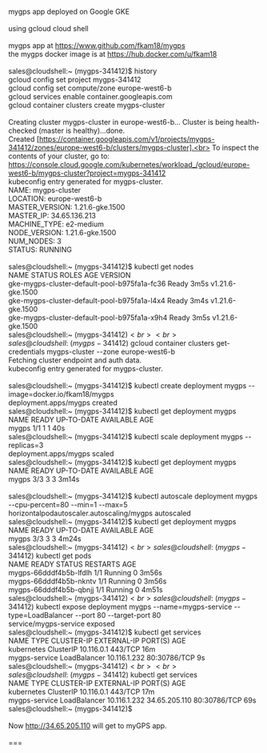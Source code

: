 mygps app deployed on Google GKE<br>
<br>
using gcloud cloud shell<br>
<br>
mygps app at https://www.github.com/fkam18/mygps<br>
the mygps docker image is at https://hub.docker.com/u/fkam18<br>
<br>
sales@cloudshell:~ (mygps-341412)$ history<br>
gcloud config set project mygps-341412<br>
gcloud config set compute/zone europe-west6-b<br>
gcloud services enable container.googleapis.com<br>
gcloud container clusters create mygps-cluster<br>
<br>
Creating cluster mygps-cluster in europe-west6-b... Cluster is being health-checked (master is healthy)...done.     <br>
Created [https://container.googleapis.com/v1/projects/mygps-341412/zones/europe-west6-b/clusters/mygps-cluster].<br>
To inspect the contents of your cluster, go to: https://console.cloud.google.com/kubernetes/workload_/gcloud/europe-west6-b/mygps-cluster?project=mygps-341412<br>
kubeconfig entry generated for mygps-cluster.<br>
NAME: mygps-cluster<br>
LOCATION: europe-west6-b<br>
MASTER_VERSION: 1.21.6-gke.1500<br>
MASTER_IP: 34.65.136.213<br>
MACHINE_TYPE: e2-medium<br>
NODE_VERSION: 1.21.6-gke.1500<br>
NUM_NODES: 3<br>
STATUS: RUNNING<br>
<br>
sales@cloudshell:~ (mygps-341412)$ kubectl get nodes<br>
NAME                                           STATUS   ROLES    AGE    VERSION<br>
gke-mygps-cluster-default-pool-b975fa1a-fc36   Ready    <none>   3m5s   v1.21.6-gke.1500<br>
gke-mygps-cluster-default-pool-b975fa1a-l4x4   Ready    <none>   3m4s   v1.21.6-gke.1500<br>
gke-mygps-cluster-default-pool-b975fa1a-x9h4   Ready    <none>   3m5s   v1.21.6-gke.1500<br>
sales@cloudshell:~ (mygps-341412)$<br>
<br>
sales@cloudshell:~ (mygps-341412)$ gcloud container clusters get-credentials mygps-cluster --zone europe-west6-b<br>
Fetching cluster endpoint and auth data.<br>
kubeconfig entry generated for mygps-cluster.<br>
<br>
sales@cloudshell:~ (mygps-341412)$ kubectl create deployment mygps --image=docker.io/fkam18/mygps<br>
deployment.apps/mygps created<br>
sales@cloudshell:~ (mygps-341412)$ kubectl get deployment mygps<br>
NAME    READY   UP-TO-DATE   AVAILABLE   AGE<br>
mygps   1/1     1            1           40s<br>
sales@cloudshell:~ (mygps-341412)$ kubectl scale deployment mygps --replicas=3<br>
deployment.apps/mygps scaled<br>
sales@cloudshell:~ (mygps-341412)$ kubectl get deployment mygps<br>
NAME    READY   UP-TO-DATE   AVAILABLE   AGE<br>
mygps   3/3     3            3           3m14s<br>
<br>
sales@cloudshell:~ (mygps-341412)$ kubectl autoscale deployment mygps --cpu-percent=80 --min=1 --max=5<br>
horizontalpodautoscaler.autoscaling/mygps autoscaled<br>
sales@cloudshell:~ (mygps-341412)$ kubectl get deployment mygps<br>
NAME    READY   UP-TO-DATE   AVAILABLE   AGE<br>
mygps   3/3     3            3           4m24s<br>
sales@cloudshell:~ (mygps-341412)$<br>
sales@cloudshell:~ (mygps-341412)$ kubectl get pods<br>
NAME                     READY   STATUS    RESTARTS   AGE<br>
mygps-66dddf4b5b-lfdlh   1/1     Running   0          3m56s<br>
mygps-66dddf4b5b-nkntv   1/1     Running   0          3m56s<br>
mygps-66dddf4b5b-qbnjj   1/1     Running   0          4m51s<br>
sales@cloudshell:~ (mygps-341412)$<br>
sales@cloudshell:~ (mygps-341412)$ kubectl expose deployment mygps --name=mygps-service --type=LoadBalancer --port 80 --target-port 80<br>
service/mygps-service exposed<br>
sales@cloudshell:~ (mygps-341412)$ kubectl get services<br>
NAME            TYPE           CLUSTER-IP     EXTERNAL-IP   PORT(S)        AGE<br>
kubernetes      ClusterIP      10.116.0.1     <none>        443/TCP        16m<br>
mygps-service   LoadBalancer   10.116.1.232   <pending>     80:30786/TCP   9s<br>
sales@cloudshell:~ (mygps-341412)$<br>
<br>
sales@cloudshell:~ (mygps-341412)$ kubectl get services<br>
NAME            TYPE           CLUSTER-IP     EXTERNAL-IP     PORT(S)        AGE<br>
kubernetes      ClusterIP      10.116.0.1     <none>          443/TCP        17m<br>
mygps-service   LoadBalancer   10.116.1.232   34.65.205.110   80:30786/TCP   69s<br>
sales@cloudshell:~ (mygps-341412)$<br>
<br>
Now http://34.65.205.110 will get to myGPS app.<br>
<br>
=== <br>
